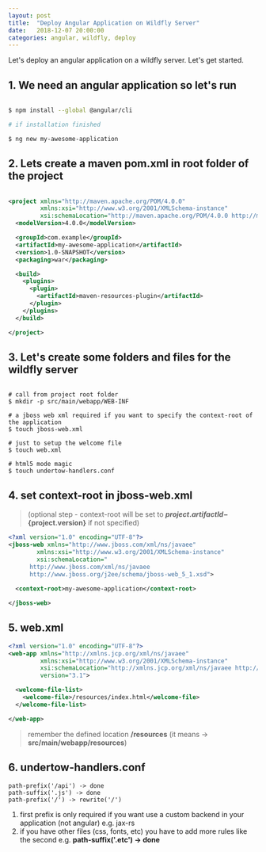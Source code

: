 ```yaml
---
layout: post
title:  "Deploy Angular Application on Wildfly Server"
date:   2018-12-07 20:00:00
categories: angular, wildfly, deploy
---
```


Let's deploy an angular application on a wildfly server. Let's get started.

## 1. We need an angular application so let's run

```bash

$ npm install --global @angular/cli

# if installation finished

$ ng new my-awesome-application

```

## 2. Lets create a maven pom.xml in root folder of the project

```xml

<project xmlns="http://maven.apache.org/POM/4.0.0"
         xmlns:xsi="http://www.w3.org/2001/XMLSchema-instance"
         xsi:schemaLocation="http://maven.apache.org/POM/4.0.0 http://maven.apache.org/xsd/maven-4.0.0.xsd">
  <modelVersion>4.0.0</modelVersion>

  <groupId>com.example</groupId>
  <artifactId>my-awesome-application</artifactId>
  <version>1.0-SNAPSHOT</version>
  <packaging>war</packaging>

  <build>
    <plugins>
      <plugin>
        <artifactId>maven-resources-plugin</artifactId>
      </plugin>
    </plugins>
  </build>

</project>

```

## 3. Let's create some folders and files for the wildfly server

```base

# call from project root folder
$ mkdir -p src/main/webapp/WEB-INF

# a jboss web xml required if you want to specify the context-root of the application
$ touch jboss-web.xml 

# just to setup the welcome file
$ touch web.xml

# html5 mode magic
$ touch undertow-handlers.conf
```

## 4. set context-root in jboss-web.xml

> (optional step - context-root will be set to **${project.artifactId}-${project.version}** if not specified)

```xml
<?xml version="1.0" encoding="UTF-8"?>
<jboss-web xmlns="http://www.jboss.com/xml/ns/javaee"
        xmlns:xsi="http://www.w3.org/2001/XMLSchema-instance"
        xsi:schemaLocation="
      http://www.jboss.com/xml/ns/javaee
      http://www.jboss.org/j2ee/schema/jboss-web_5_1.xsd">
  
  <context-root>my-awesome-application</context-root>

</jboss-web>
```

## 5. web.xml

```xml
<?xml version="1.0" encoding="UTF-8"?>
<web-app xmlns="http://xmlns.jcp.org/xml/ns/javaee"
         xmlns:xsi="http://www.w3.org/2001/XMLSchema-instance"
         xsi:schemaLocation="http://xmlns.jcp.org/xml/ns/javaee http://xmlns.jcp.org/xml/ns/javaee/web-app_3_1.xsd"
         version="3.1">

  <welcome-file-list>
    <welcome-file>/resources/index.html</welcome-file>
  </welcome-file-list>

</web-app>
```

> remember the defined location **/resources** (it means -> **src/main/webapp/resources**)

## 6. undertow-handlers.conf

```
path-prefix('/api') -> done
path-suffix('.js') -> done
path-prefix('/') -> rewrite('/')
```

1. first prefix is only required if you want use a custom backend in your application (not angular) e.g. jax-rs
2. if you have other files (css, fonts, etc) you have to add more rules like the second e.g. **path-suffix('.etc') -> done**